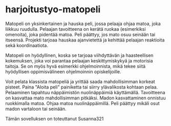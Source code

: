 # harjoitustyo-matopeli
Matopeli on yksinkertainen ja hauska peli, jossa pelaaja ohjaa matoa, joka liikkuu ruudulla. Pelaajan tavoitteena on kerätä ruokaa (esimerkiksi omenoita), joka pidentää matoa. Peli päättyy, jos mato osuu seinään tai itseensä. Projekti tarjoaa hauskaa ajanvietettä ja kehittää pelaajan reaktioita sekä koordinaatiota.

Matopeli on hyödyllinen, koska se tarjoaa viihdyttävän ja haasteellisen kokemuksen, joka voi parantaa pelaajan keskittymiskykyä ja motorisia taitoja. Se on myös hyvä esimerkki ohjelmoinnista, mikä tekee siitä hyödyllisen oppimisvälineen ohjelmoinnin opiskelijoille.

Voit pelata klassista matopeliä ja yrittää saada mahdollisimman korkeat pisteet. 
Paina "Aloita peli" painiketta tai siirry ylävalikosta kohtaan pelaa. Pelaaminen tapahtuu näppäimistön nuolinäppäimiä käyttämällä.
Tavoitteena on kasvattaa mato mahdollisimman pitkäksi. 
Madon kasvattaminen onnistuu ruokkimalla matoa. Ohjaa matoa nuolinäppäimillä.
Peli päättyy mikäli osut madon vartaloon tai seinään.

Tämän sovelluksen on toteuttanut Susanna321
